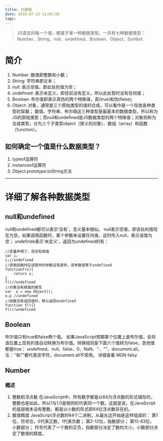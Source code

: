 ```yaml
---
title: JS数据
date: 2018-07-23 11:01:56
tags:
---
```

>JS语言的每一个值，都属于某一种数据类型。一共有七种数据类型：Number、String、null、undefined、Boolean、Object、Symbol.
# 简介
1. Number: 数值即整数和小数；
2. String: 字符串即文本；
3. null: 表示空值，即此处的值为空；
4. undefined: 表示未定义，即目前没有定义，所以此处暂时没有任何值；
5. Boolean: 布尔值即表示真伪的两个特殊值，真(true)和伪(false);
6. Object: 对象，通常是三个原始类型的值的合成，可以看作是一个存放各种类型的容器；
数值、字符串、布尔值这三种类型是最基本的数据类型，所以称为JS的原始类型；而null和undefined是JS数据类型的两个特殊值；对象则称为合成类型，分为三个子类型object（狭义的对象）、数组（array）和函数（function）。
## 如何确定一个值是什么数据类型？
1. typeof运算符
2. instanceof运算符
3. Object.prototype.toString方法
***
# 详细了解各种数据类型
## null和undefined
null和undefined都可以表示‘没有’，含义基本相似。
null表示空值，即该处的值现在为空。如果调用函数时，某个参数未设置任何值，这时传入null，表示该值为空；
undefinde表示‘未定义’，返回为undefined的有：
```
//变量声明了，但没有赋值
var i;
i;//undefined
//调用函数时应该提供的参数没有提供，该参数就等于undefined
functionf(x){
    return x;
}
f()//undefined
//对象没有赋值的属性
var  o = new Object();
o.p //undefined
//函数没有返回值时，默认返回undefined
function f(){}
f()//undefined
```
## Boolean
布尔值只有true和false两个值。
如果JavaScript预期某个位置上是布尔值，会将该位置上现有的值自动转换为布尔值。转换规则是下面六个值转为false，其他值都是true：
undefined、null、false、0、NaN、''、""、document.all。
注：''和""都代表空字符，document.all不常用。
    详细查看 MDN falsy
## Number
### 概述
1. 整数和浮点数
在JavaScript中，所有数字都是以64为浮点数的形式储存的，整数也是如此。所以1与1.0是相同的代表同一个数。这就是说，在JavaScript的底层根本没有整数，都是以小数的形式即64位浮点数存在的。
2. 数值精度
JavaScript浮点数的64个二进制，从最左边开始是这样组成的：
第1位，符号位，0代表正数，1代表负数；
第2-12位，指数部分；
第13-63位，小数部分；
符号代表了一个数的正负，指数部分决定了数的大小，小数部分决定了数值的精度。